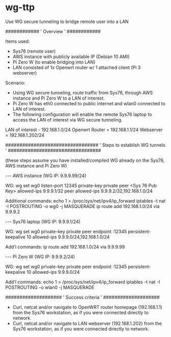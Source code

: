 # wg-ttp
Use WG secure tunneling to bridge remote user into a LAN

############
' Overview '
############

Items used:
- Sys76 (remote user)
- AWS instance with publicly available IP (Debian 10 AMI)
- Pi Zero W (to enable bridging into LAN)
- LAN consisted of 1x Openwrt router w/ 1 attached client (Pi 3 webserver)

Scenario:
- Using WG secure tunneling, route traffic from Sys76, through AWS instance and Pi Zero W to a LAN of interest.
- Pi Zero W has eth0 connected to public internet and wlan0 connected to LAN of interest.
- The following configuration will enable the remote Sys76 laptop to access the LAN of interest via WG secure tunneling.

LAN of interest - 192.168.1.0/24
Openwrt Router = 192.168.1.1/24
Webserver = 192.168.1.202/24

#################################
' Steps to establish WG tunnels '
#################################

(these steps assume you have installed/compiled WG already on the Sys76, AWS instance and Pi Zero W)

--- AWS instance (WG IP: 9.9.9.99/24)

WG: 
wg set wg0 listen-port 12345 private-key private peer <Sys 76 Pub Key> allowed-ips 9.9.9.1/32 peer <Pi Zero W Pub Key> allowed-ips 9.9.9.2/32,192.168.1.0/24

Additional commands: 
echo 1 > /proc/sys/net/ipv4/ip_forward
iptables -t nat -I POSTROUTING -o wg0 -j MASQUERADE
ip route add 192.168.1.0/24 via 9.9.9.2

--- Sys76 laptop (WG IP: 9.9.9.1/24)

WG:
wg set wg0 private-key private peer <AWS Public Key> endpoint <AWS pub IP>:12345 persistent-keepalive 10 allowed-ips 9.9.9.0/24,192.168.1.0/24

Add'l commands:
ip route add 192.168.1.0/24 via 9.9.9.99 

--- Pi Zero W (WG IP: 9.9.9.2/24)

WG:
wg set wg0 private-key private peer <AWS Public Key> endpoint <AWS Pub IP>:12345 persistent-keepalive 10 allowed-ips 9.9.9.0/24

Add'l commands:
echo 1 > /proc/sys/net/ipv4/ip_forward
iptables -t nat -I POSTROUTING -o wlan0 -j MASQUERADE

####################
' Success criteria '
####################

- Curl, netcat and/or navigate to OpenWRT router homepage (192.168.1.1) from the Sys76 workstation, as if you were connected directly to network.
- Curl, netcat and/or navigate to LAN webserver (192.168.1.202) from the Sys76 workstation, as if you were connected directly to network.
